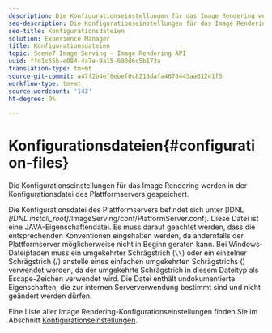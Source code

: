 ```yaml
---
description: Die Konfigurationseinstellungen für das Image Rendering werden in der Konfigurationsdatei des Plattformservers gespeichert.
seo-description: Die Konfigurationseinstellungen für das Image Rendering werden in der Konfigurationsdatei des Plattformservers gespeichert.
seo-title: Konfigurationsdateien
solution: Experience Manager
title: Konfigurationsdateien
topic: Scene7 Image Serving - Image Rendering API
uuid: ffd1c65b-e084-4a7e-9a15-600d6c5b173a
translation-type: tm+mt
source-git-commit: a47f2b4ef8ebef0c8218dafa4678443aa61241f5
workflow-type: tm+mt
source-wordcount: '143'
ht-degree: 0%

---
```



# Konfigurationsdateien{#configuration-files}

Die Konfigurationseinstellungen für das Image Rendering werden in der Konfigurationsdatei des Plattformservers gespeichert.

Die Konfigurationsdatei des Plattformservers befindet sich unter [!DNL *[!DNL install_root]*/ImageServing/conf/PlatformServer.conf]. Diese Datei ist eine JAVA-Eigenschaftendatei. Es muss darauf geachtet werden, dass die entsprechenden Konventionen eingehalten werden, da andernfalls der Plattformserver möglicherweise nicht in Beginn geraten kann. Bei Windows-Dateipfaden muss ein umgekehrter Schrägstrich (`\\`) oder ein einzelner Schrägstrich (/) anstelle eines einfachen umgekehrten Schrägstrichs (\) verwendet werden, da der umgekehrte Schrägstrich in diesem Dateityp als Escape-Zeichen verwendet wird. Die Datei enthält undokumentierte Eigenschaften, die zur internen Serververwendung bestimmt sind und nicht geändert werden dürfen.

Eine Liste aller Image Rendering-Konfigurationseinstellungen finden Sie im Abschnitt [Konfigurationseinstellungen](../../../../../ir-api/server-admin/image-rendering-api-ref/c-ir-server-administration/c-ir-configuration-settings-reference/c-ir-configuration-settings-reference.md#concept-6947a512d4c94e9fb8a71b80243fee81).
